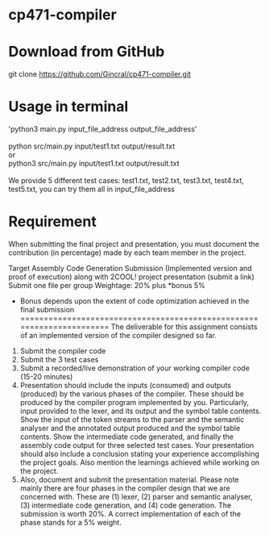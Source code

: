 # cp471-compiler

# Download from GitHub
git clone https://github.com/Gincral/cp471-compiler.git

# Usage in terminal
'python3 main.py input_file_address output_file_address’
<br/><br/>
python src/main.py input/test1.txt output/result.txt<br/>
or <br/>
python3 src/main.py input/test1.txt output/result.txt<br/>
<br/>
We provide 5 different test cases: test1.txt, test2.txt, test3.txt, test4.txt, test5.txt, you can try them all in input_file_address


# Requirement

When submitting the final project and presentation,  you  must document the contribution (in percentage) made by each team member in the project.
 
Target Assembly Code Generation Submission (Implemented version and proof of execution)
along with 2COOL! project presentation (submit a link)
Submit one file per group
Weightage: 20% plus *bonus 5%
* Bonus depends upon the extent of code optimization achieved in the final submission
======================================================================
The deliverable for this assignment consists of an implemented version of the compiler designed so far.
1. Submit the compiler code
2. Submit the 3 test cases
3. Submit a recorded/live demonstration of your working compiler code (15-20 minutes)
4. Presentation should include the inputs (consumed) and outputs (produced) by the various phases of the compiler. These should be produced by the compiler program implemented by you. Particularly, input provided to the lexer, and its output and the symbol table contents. Show the input of the token streams to the parser and the semantic analyser and the annotated output produced and the symbol table contents. Show the intermediate code generated, and finally the assembly code output for three selected test cases. Your presentation should also include a conclusion stating your experience accomplishing the project goals. Also mention the learnings achieved while working on the project.
5. Also, document and submit the presentation material.
  Please note mainly there are four phases in the compiler design that we are concerned with. These are (1) lexer, (2) parser and semantic analyser, (3) intermediate code generation, and (4) code generation. The submission is worth 20%. A correct implementation of each of the phase stands for a 5% weight. 
